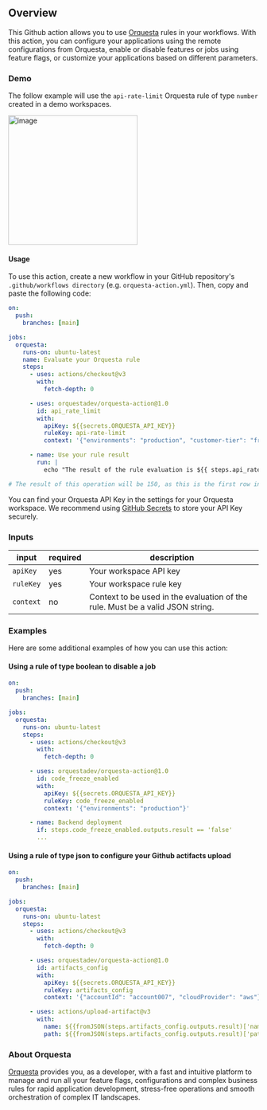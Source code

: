 ## Overview

This Github action allows you to use [Orquesta](https://orquesta.dev/) rules in your workflows. With this action, you can configure your applications using the remote configurations from Orquesta, enable or disable features or jobs using feature flags, or customize your applications based on different parameters.

### Demo

The follow example will use the `api-rate-limit` Orquesta rule of type `number` created in a demo workspaces.

<img height="260" alt="image" src="https://user-images.githubusercontent.com/73107451/210444354-64b58da5-5d90-4e93-b87c-e5a214f46000.png">

#### Usage

To use this action, create a new workflow in your GitHub repository's `.github/workflows directory` (e.g. `orquesta-action.yml`). Then, copy and paste the following code:

```yaml
on:
  push:
    branches: [main]

jobs:
  orquesta:
    runs-on: ubuntu-latest
    name: Evaluate your Orquesta rule
    steps:
      - uses: actions/checkout@v3
        with:
          fetch-depth: 0

      - uses: orquestadev/orquesta-action@1.0
        id: api_rate_limit
        with:
          apiKey: ${{secrets.ORQUESTA_API_KEY}}
          ruleKey: api-rate-limit
          context: '{"environments": "production", "customer-tier": "freemium"}'

      - name: Use your rule result
        run: |
          echo "The result of the rule evaluation is ${{ steps.api_rate_limit.outputs.result }}"

# The result of this operation will be 150, as this is the first row in the table that meets the specified criteria (as shown in the above image). The row 2 is identified as the first row that matches the context provided in the action.
```

You can find your Orquesta API Key in the settings for your Orquesta workspace. We recommend using [GitHub Secrets](https://docs.github.com/en/actions/security-guides/encrypted-secrets#creating-encrypted-secrets-for-a-repository) to store your API Key securely.

### Inputs

| input     | required | description                                                                    |
| --------- | -------- | ------------------------------------------------------------------------------ |
| `apiKey`  | yes      | Your workspace API key                                                         |
| `ruleKey` | yes      | Your workspace rule key                                                        |
| `context` | no       | Context to be used in the evaluation of the rule. Must be a valid JSON string. |

### Examples

Here are some additional examples of how you can use this action:

#### Using a rule of type boolean to disable a job

```yaml
on:
  push:
    branches: [main]

jobs:
  orquesta:
    runs-on: ubuntu-latest
    steps:
      - uses: actions/checkout@v3
        with:
          fetch-depth: 0

      - uses: orquestadev/orquesta-action@1.0
        id: code_freeze_enabled
        with:
          apiKey: ${{secrets.ORQUESTA_API_KEY}}
          ruleKey: code_freeze_enabled
          context: '{"environments": "production"}'

      - name: Backend deployment
        if: steps.code_freeze_enabled.outputs.result == 'false'
        ...
```

#### Using a rule of type json to configure your Github actifacts upload

```yaml
on:
  push:
    branches: [main]

jobs:
  orquesta:
    runs-on: ubuntu-latest
    steps:
      - uses: actions/checkout@v3
        with:
          fetch-depth: 0

      - uses: orquestadev/orquesta-action@1.0
        id: artifacts_config
        with:
          apiKey: ${{secrets.ORQUESTA_API_KEY}}
          ruleKey: artifacts_config
          context: '{"accountId": "account007", "cloudProvider": "aws"}'

      - uses: actions/upload-artifact@v3
        with:
          name: ${{fromJSON(steps.artifacts_config.outputs.result)['name']}}
          path: ${{fromJSON(steps.artifacts_config.outputs.result)['path']}}
```

### About Orquesta

[Orquesta](https://orquesta.dev/) provides you, as a developer, with a fast and intuitive platform to manage and run all your feature flags, configurations and complex business rules for rapid application development, stress-free operations and smooth orchestration of complex IT landscapes.
